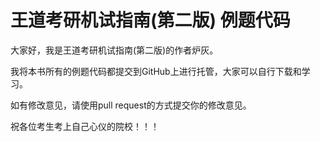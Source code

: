 # 王道考研机试指南(第二版) 例题代码

大家好，我是王道考研机试指南(第二版)的作者炉灰。

我将本书所有的例题代码都提交到GitHub上进行托管，大家可以自行下载和学习。

如有修改意见，请使用pull request的方式提交你的修改意见。

祝各位考生考上自己心仪的院校！！！
